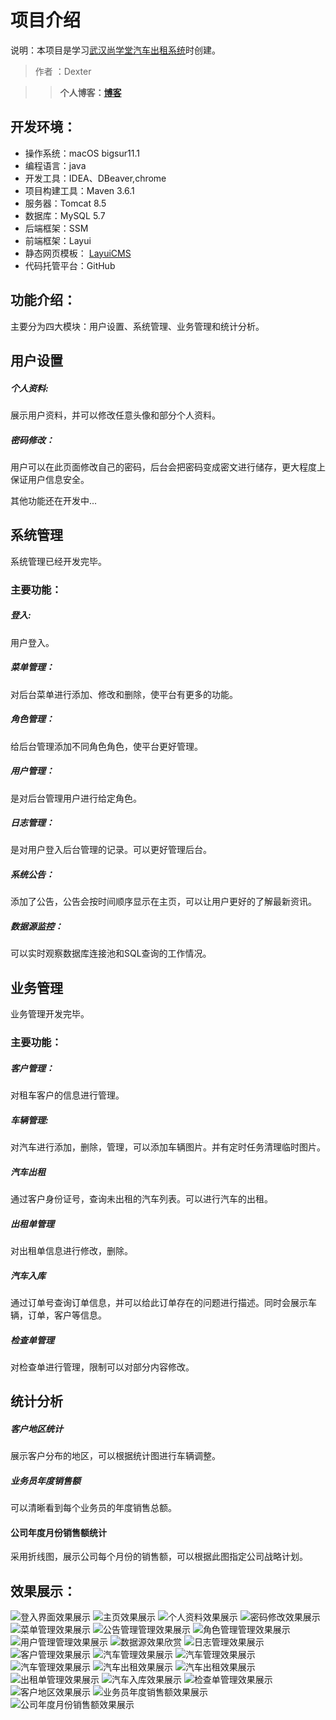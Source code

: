 

# 项目介绍

说明：本项目是学习[武汉尚学堂汽车出租系统](https://www.bilibili.com/video/BV1d4411r7vn?p=21  )时创建。

> 作者 ：Dexter

> > **个人博客：[博客](https://yexiang43/raw/masterhub.io/)**

## 开发环境：

+ 操作系统：macOS bigsur11.1
+ 编程语言：java 
+ 开发工具：IDEA、DBeaver,chrome
+ 项目构建工具：Maven 3.6.1
+ 服务器：Tomcat 8.5
+ 数据库：MySQL  5.7
+ 后端框架：SSM
+ 前端框架：Layui
+ 静态网页模板：  [LayuiCMS](https://gitee.com/layuicms/layuicms)
+ 代码托管平台：GitHub

## 功能介绍：

主要分为四大模块：用户设置、系统管理、业务管理和统计分析。
## 用户设置
##### 个人资料:
展示用户资料，并可以修改任意头像和部分个人资料。

##### 密码修改：
用户可以在此页面修改自己的密码，后台会把密码变成密文进行储存，更大程度上保证用户信息安全。

其他功能还在开发中...

## 系统管理

系统管理已经开发完毕。

### 主要功能：
##### 登入:
用户登入。

##### 菜单管理：

对后台菜单进行添加、修改和删除，使平台有更多的功能。

##### 角色管理：

给后台管理添加不同角色角色，使平台更好管理。

##### 用户管理：

是对后台管理用户进行给定角色。

##### 日志管理：

是对用户登入后台管理的记录。可以更好管理后台。

##### 系统公告：

添加了公告，公告会按时间顺序显示在主页，可以让用户更好的了解最新资讯。

##### 数据源监控：

可以实时观察数据库连接池和SQL查询的工作情况。

## 业务管理

业务管理开发完毕。

### 主要功能：

##### 客户管理：

对租车客户的信息进行管理。

##### 车辆管理:
对汽车进行添加，删除，管理，可以添加车辆图片。并有定时任务清理临时图片。

##### 汽车出租
通过客户身份证号，查询未出租的汽车列表。可以进行汽车的出租。

##### 出租单管理
对出租单信息进行修改，删除。

##### 汽车入库
通过订单号查询订单信息，并可以给此订单存在的问题进行描述。同时会展示车辆，订单，客户等信息。

##### 检查单管理

对检查单进行管理，限制可以对部分内容修改。

## 统计分析

##### 客户地区统计
展示客户分布的地区，可以根据统计图进行车辆调整。

##### 业务员年度销售额
可以清晰看到每个业务员的年度销售总额。

#### 公司年度月份销售额统计
采用折线图，展示公司每个月份的销售额，可以根据此图指定公司战略计划。

## 效果展示：
![登入界面效果展示](https://github.com/yexiang43/carsys/raw/master/images/login.png)
![主页效果展示](https://github.com/yexiang43/carsys/raw/master/images/index.png)
![个人资料效果展示](https://github.com/yexiang43/carsys/raw/master/images/userlnformation.png)
![密码修改效果展示](https://github.com/yexiang43/carsys/raw/master/images/userpassword.png)
![菜单管理效果展示](https://github.com/yexiang43/carsys/raw/master/images/menu.png)
![公告管理管理效果展示](https://github.com/yexiang43/carsys/raw/master/images/news.png)
![角色管理管理效果展示](https://github.com/yexiang43/carsys/raw/master/images/role.png)
![用户管理管理效果展示](https://github.com/yexiang43/carsys/raw/master/images/user.png)
![数据源效果欣赏](https://github.com/yexiang43/carsys/raw/master/images/Drud.png)
![日志管理效果展示](https://github.com/yexiang43/carsys/raw/master/images/loginfo.png)
![客户管理效果展示](https://github.com/yexiang43/carsys/raw/master/images/customer.png)
![汽车管理效果展示](https://github.com/yexiang43/carsys/raw/master/images/car01.png)
![汽车管理效果展示](https://github.com/yexiang43/carsys/raw/master/images/car03.png)
![汽车管理效果展示](https://github.com/yexiang43/carsys/raw/master/images/car02.png)
![汽车出租效果展示](https://github.com/yexiang43/carsys/raw/master/images/RentCar01.png)
![汽车出租效果展示](https://github.com/yexiang43/carsys/raw/master/images/RentCar02.png)
![出租单管理效果展示](https://github.com/yexiang43/carsys/raw/master/images/rent.png)
![汽车入库效果展示](https://github.com/yexiang43/carsys/raw/master/images/checkcar.png)
![检查单管理效果展示](https://github.com/yexiang43/carsys/raw/master/images/check.png)
![客户地区效果展示](https://github.com/yexiang43/carsys/raw/master/images/opernamestat.png)
![业务员年度销售额效果展示](https://github.com/yexiang43/carsys/raw/master/images/customerstat.png)
![公司年度月份销售额效果展示](https://github.com/yexiang43/carsys/raw/master/images/companystat.png)

